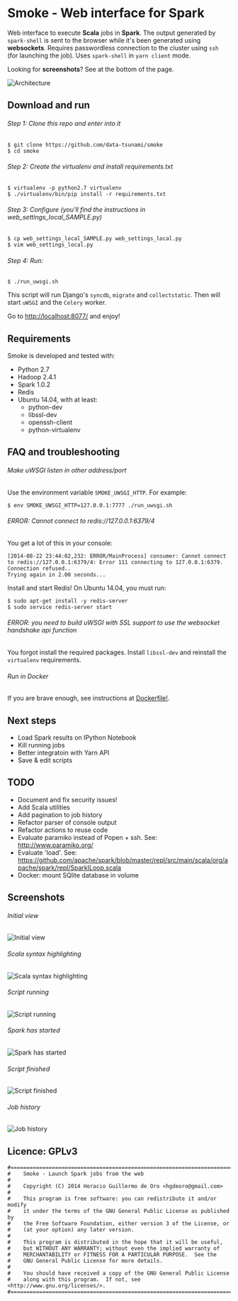 # Smoke - Web interface for Spark

Web interface to execute **Scala** jobs in **Spark**. The output generated by `spark-shell` is sent to the browser while it's been generated using **websockets**. Requires passwordless connection to the cluster using `ssh` (for launching the job). Uses `spark-shell` in `yarn client` mode.

Looking for **screenshots**? See at the bottom of the page.

![Architecture](/architecture.png?raw=true)


## Download and run

###### Step 1: Clone this repo and enter into it

    $ git clone https://github.com/data-tsunami/smoke
    $ cd smoke

###### Step 2: Create the virtualenv and install requirements.txt

    $ virtualenv -p python2.7 virtualenv
    $ ./virtualenv/bin/pip install -r requirements.txt

###### Step 3: Configure (you'll find the instructions in web_settings_local_SAMPLE.py)

    $ cp web_settings_local_SAMPLE.py web_settings_local.py
    $ vim web_settings_local.py

###### Step 4: Run:

    $ ./run_uwsgi.sh

This script will run Django's `syncdb`, `migrate` and `collectstatic`. Then will start `uWSGI` and the `Celery` worker.

Go to [http://localhost:8077/](http://localhost:8077/) and enjoy!


## Requirements

Smoke is developed and tested with:

* Python 2.7
* Hadoop 2.4.1
* Spark 1.0.2
* Redis
* Ubuntu 14.04, with at least:
  * python-dev
  * libssl-dev
  * openssh-client
  * python-virtualenv



## FAQ and troubleshooting

###### Make uWSGI listen in other address/port

Use the environment variable `SMOKE_UWSGI_HTTP`. For example:

    $ env SMOKE_UWSGI_HTTP=127.0.0.1:7777 ./run_uwsgi.sh

###### ERROR: Cannot connect to redis://127.0.0.1:6379/4

You get a lot of this in your console:

    [2014-08-22 23:44:02,232: ERROR/MainProcess] consumer: Cannot connect to redis://127.0.0.1:6379/4: Error 111 connecting to 127.0.0.1:6379. Connection refused..
    Trying again in 2.00 seconds...

Install and start Redis! On Ubuntu 14.04, you must run:

    $ sudo apt-get install -y redis-server
    $ sudo service redis-server start


###### ERROR: you need to build uWSGI with SSL support to use the websocket handshake api function

You forgot install the required packages. Install `libssl-dev` and reinstall the `virtualenv` requirements.

###### Run in Docker

If you are brave enough, see instructions at [Dockerfile!](Dockerfile).

## Next steps

* Load Spark results on IPython Notebook
* Kill running jobs
* Better integratoin with Yarn API
* Save & edit scripts

## TODO

* Document and fix security issues!
* Add Scala utilities
* Add pagination to job history
* Refactor parser of console output
* Refactor actions to reuse code
* Evaluate paramiko instead of Popen + ssh. See: http://www.paramiko.org/
* Evaluate 'load'. See: https://github.com/apache/spark/blob/master/repl/src/main/scala/org/apache/spark/repl/SparkILoop.scala
* Docker: mount SQlite database in volume

## Screenshots


###### Initial view

![Initial view](/screenshot-01-initial-view.png?raw=true)

###### Scala syntax highlighting

![Scala syntax highlighting](/screenshot-02-scala-syntax-highlighting.png?raw=true)

###### Script running

![Script running](/screenshot-03-script-running.png?raw=true)

###### Spark has started

![Spark has started](/screenshot-04-spark-starting.png?raw=true)

###### Script finished

![Script finished](/screenshot-05-finished.png?raw=true)

###### Job history

![Job history](/screenshot-06-job-history.png?raw=true)


## Licence: GPLv3

    #===============================================================================
    #    Smoke - Launch Spark jobs from the web
    #
    #    Copyright (C) 2014 Horacio Guillermo de Oro <hgdeoro@gmail.com>
    #
    #    This program is free software: you can redistribute it and/or modify
    #    it under the terms of the GNU General Public License as published by
    #    the Free Software Foundation, either version 3 of the License, or
    #    (at your option) any later version.
    #
    #    This program is distributed in the hope that it will be useful,
    #    but WITHOUT ANY WARRANTY; without even the implied warranty of
    #    MERCHANTABILITY or FITNESS FOR A PARTICULAR PURPOSE.  See the
    #    GNU General Public License for more details.
    #
    #    You should have received a copy of the GNU General Public License
    #    along with this program.  If not, see <http://www.gnu.org/licenses/>.
    #===============================================================================


